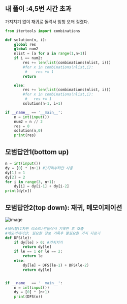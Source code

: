 ## 내 풀이 :4,5번 시간 초과
가지치기 없이 재귀로 돌려서 엄청 오래 걸렸다.
```python
from itertools import combinations

def solution(n, i):
    global res
    global num2
    nlist = [a for a in range(1,n+1)]
    if i == num2:
        res += len(list(combinations(nlist, i)))
        #for x in combinations(nlist,i):
         #    res += 1
        return 

    else:
        res += len(list(combinations(nlist, i)))
        #for x in combinations(nlist,i):
         #   res += 1
        solution(n-1, i+1)

if __name__ == '__main__':
    n = int(input())
    num2 = n // 2
    res = 0
    solution(n,0)
    print(res)

```

## 모범답안1(bottom up)

```python
n = int(input())
dy = [0] * (n+1) #1자리부터만 사용
dy[1] = 1
dy[2] = 2
for i in range(3, n+1):
    dy[i] = dy[i-1] + dy[i-2]
print(dy[n])
```

## 모범답안2(top down): 재귀, 메모이제이션
![image](https://user-images.githubusercontent.com/73813367/119280258-85f6d200-bc6b-11eb-84b7-055d361415da.png)

```python
#테이블(1차원 리스트)만들어서 기록한 후 호출
#메모이제이션: 필요한 정보 기록후 불필요한 가지 자르기
def DFS(le):
    if dy[le] > 0: #가지치기
        return dy[le]
    if le == 1 or le == 2:
        return le
    else:
        dy[le] = DFS(le-1) + DFS(le-2)
        return dy[le]


if __name__ == '__main__':
    n = int(input())
    dy = [0] * (n+1)
    print(DFS(n))
```
